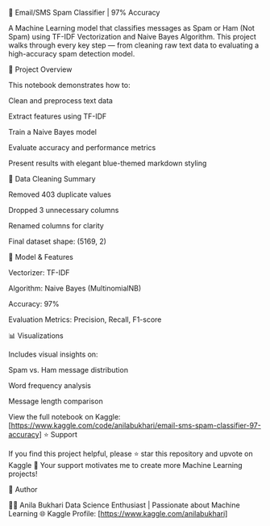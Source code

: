 📩 Email/SMS Spam Classifier | 97% Accuracy

A Machine Learning model that classifies messages as Spam or Ham (Not Spam) using TF-IDF Vectorization and Naive Bayes Algorithm.
This project walks through every key step — from cleaning raw text data to evaluating a high-accuracy spam detection model.

💙 Project Overview

This notebook demonstrates how to:

Clean and preprocess text data

Extract features using TF-IDF

Train a Naive Bayes model

Evaluate accuracy and performance metrics

Present results with elegant blue-themed markdown styling

🧹 Data Cleaning Summary

Removed 403 duplicate values

Dropped 3 unnecessary columns

Renamed columns for clarity

Final dataset shape: (5169, 2)

🔬 Model & Features

Vectorizer: TF-IDF

Algorithm: Naive Bayes (MultinomialNB)

Accuracy: 97%

Evaluation Metrics: Precision, Recall, F1-score

📊 Visualizations

Includes visual insights on:

Spam vs. Ham message distribution

Word frequency analysis

Message length comparison

View the full notebook on Kaggle: [https://www.kaggle.com/code/anilabukhari/email-sms-spam-classifier-97-accuracy]
⭐ Support

If you find this project helpful, please ⭐ star this repository and upvote on Kaggle 💙
Your support motivates me to create more Machine Learning projects!

🧠 Author

👩‍💻 Anila Bukhari
Data Science Enthusiast | Passionate about Machine Learning
🌐 Kaggle Profile: [https://www.kaggle.com/anilabukhari]
